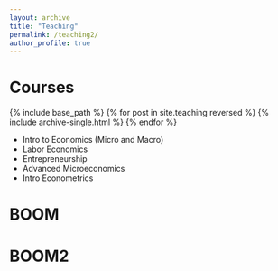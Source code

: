 ```yaml
---
layout: archive
title: "Teaching"
permalink: /teaching2/
author_profile: true
---
```


Courses
======
  {% include base_path %}
{% for post in site.teaching reversed %}
  {% include archive-single.html %}
{% endfor %}

* Intro to Economics (Micro and Macro)
* Labor Economics
* Entrepreneurship
* Advanced Microeconomics
* Intro Econometrics

BOOM
====
BOOM2
=====

<!--- Consider just doing a list - Intro to Economics (Micro and Macro), Labor Economics, Entrepreunership, Advanced Mircoeconomics, Intro Econometrics

<details>
<summary>Course List (TA)</summary>
<pre>
Intro to Economics , Labor Economics, Entrepreunership, Advanced Mircoeconomics, & Intro Econometrics
</pre>
* Intro to Economics (Micro and Macro)
* Labor Economics
* Entrepreneurship
* Advanced Microeconomics
* Intro Econometrics
</details>>
